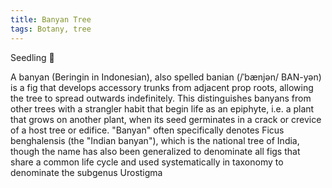 ```yaml
---
title: Banyan Tree
tags: Botany, tree
---
```


Seedling 🌱

A banyan (Beringin in Indonesian), also spelled banian (/ˈbænjən/ BAN-yən) is a fig that develops accessory trunks from adjacent prop roots, allowing the tree to spread outwards indefinitely. This distinguishes banyans from other trees with a strangler habit that begin life as an epiphyte, i.e. a plant that grows on another plant, when its seed germinates in a crack or crevice of a host tree or edifice. "Banyan" often specifically denotes Ficus benghalensis (the "Indian banyan"), which is the national tree of India, though the name has also been generalized to denominate all figs that share a common life cycle and used systematically in taxonomy to denominate the subgenus Urostigma